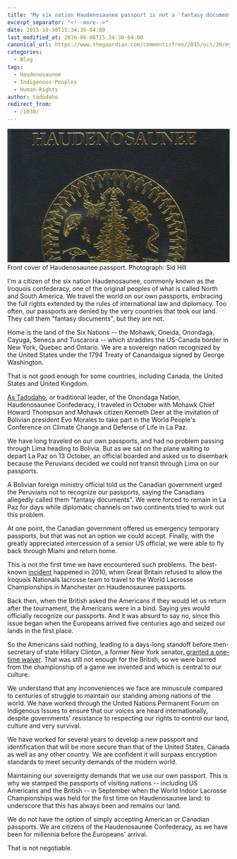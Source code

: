 ```yaml
---
title: "My six nation Haudenosaunee passport is not a 'fantasy document'"
excerpt_separator: "<!--more-->"
date: 2015-10-30T15:34:30-04:00
last_modified_at: 2016-06-06T15:34:30-04:00
canonical_url: https://www.theguardian.com/commentisfree/2015/oct/30/my-six-nation-haudenosaunee-passport-not-fantasy-document-indigenous-nations
categories:
  - Blog
tags:
  - Haudenosaunee
  - Indigenous-Peoples
  - Human-Rights
author: tadodaho
redirect_from:
  - /1030/
---
```

![Six Nations Passport Cover](/assets/images/1041.jpg)
Front cover of Haudenosaunee passport. Photograph: Sid Hill

I'm a citizen of the six nation Haudenosaunee, commonly known as the Iroquois confederacy, one of the original peoples of what is called North and South America. We travel the world on our own passports, embracing the full rights extended by the rules of international law and diplomacy. Too often, our passports are denied by the very countries that took our land. They call them "fantasy documents", but they are not.

Home is the land of the Six Nations -- the Mohawk, Oneida, Onondaga, Cayuga, Seneca and Tuscarora -- which straddles the US-Canada border in New York, Quebec and Ontario. We are a sovereign nation recognized by the United States under the 1794 Treaty of Canandaigua signed by George Washington.

That is not good enough for some countries, including Canada, the United States and United Kingdom.

[As Tadodaho](http://www.onondaganation.org/government/chiefs/), or traditional leader, of the Onondaga Nation, Haudenosaunee Confederacy, I traveled in October with Mohawk Chief Howard Thompson and Mohawk citizen Kenneth Deer at the invitation of Bolivian president Evo Morales to take part in the World People's Conference on Climate Change and Defense of Life in La Paz.

We have long traveled on our own passports, and had no problem passing through Lima heading to Bolivia. But as we sat on the plane waiting to depart La Paz on 13 October, an official boarded and asked us to disembark because the Peruvians decided we could not transit through Lima on our passports.

A Bolivian foreign ministry official told us the Canadian government urged the Peruvians not to recognize our passports, saying the Canadians allegedly called them "fantasy documents". We were forced to remain in La Paz for days while diplomatic channels on two continents tried to work out this problem.

At one point, the Canadian government offered us emergency temporary passports, but that was not an option we could accept. Finally, with the greatly appreciated intercession of a senior US official, we were able to fly back through Miami and return home.

This is not the first time we have encountered such problems. The best-known [incident](http://www.nytimes.com/2010/07/17/sports/17lacrosse.html) happened in 2010, when Great Britain refused to allow the Iroquois Nationals lacrosse team to travel to the World Lacrosse Championships in Manchester on Haudenosaunee passports.

Back then, when the British asked the Americans if they would let us return after the tournament, the Americans were in a bind. Saying yes would officially recognize our passports. And it was absurd to say no, since this issue began when the Europeans arrived five centuries ago and seized our lands in the first place.

So the Americans said nothing, leading to a days-long standoff before then-secretary of state Hillary Clinton, a former New York senator,[ granted a one-time waiver](http://www.nytimes.com/2010/07/17/sports/17lacrosse.html). That was still not enough for the British, so we were barred from the championship of a game we invented and which is central to our culture.

We understand that any inconveniences we face are minuscule compared to centuries of struggle to maintain our standing among nations of the world. We have worked through the United Nations Permanent Forum on Indigenous Issues to ensure that our voices are heard internationally, despite governments' resistance to respecting our rights to control our land, culture and very survival.

We have worked for several years to develop a new passport and identification that will be more secure than that of the United States, Canada as well as any other country. We are confident it will surpass encryption standards to meet security demands of the modern world.

Maintaining our sovereignty demands that we use our own passport. This is why we stamped the passports of visiting nations -- including US Americans and the British -- in September when the World Indoor Lacrosse Championships was held for the first time on Haudenosaunee land: to underscore that this has always been and remains our land.

We do not have the option of simply accepting American or Canadian passports. We are citizens of the Haudenosaunee Confederacy, as we have been for millennia before the Europeans' arrival.

That is not negotiable.